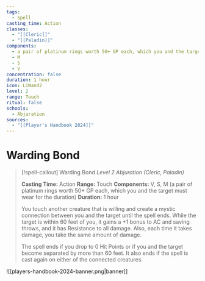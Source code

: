 ```yaml
---
tags:
  - Spell
casting_time: Action
classes:
  - "[[Cleric]]"
  - "[[Paladin]]"
components:
  - a pair of platinum rings worth 50+ GP each, which you and the target must wear for the duration
  - M
  - S
  - V
concentration: false
duration: 1 hour
icon: LiWand2
level: 2
range: Touch
ritual: false
schools:
  - Abjuration
sources:
  - "[[Player's Handbook 2024]]"
---
```


# Warding Bond

>[!spell-callout] Warding Bond
>_Level 2 Abjuration (Cleric, Paladin)_
>
>**Casting Time:** Action
>**Range:** Touch
>**Components:** V, S, M (a pair of platinum rings worth 50+ GP each, which you and the target must wear for the duration)
>**Duration:** 1 hour
>
>You touch another creature that is willing and create a mystic connection between you and the target until the spell ends. While the target is within 60 feet of you, it gains a +1 bonus to AC and saving throws, and it has Resistance to all damage. Also, each time it takes damage, you take the same amount of damage.
>
>The spell ends if you drop to 0 Hit Points or if you and the target become separated by more than 60 feet. It also ends if the spell is cast again on either of the connected creatures.


![[players-handbook-2024-banner.png|banner]]
